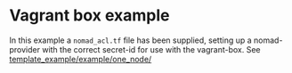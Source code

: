 # Vagrant box example

In this example a `nomad_acl.tf` file has been supplied, setting up a nomad-provider with the correct secret-id for use with the vagrant-box. See [template_example/example/one_node/](../../template_example/example/one_node/)